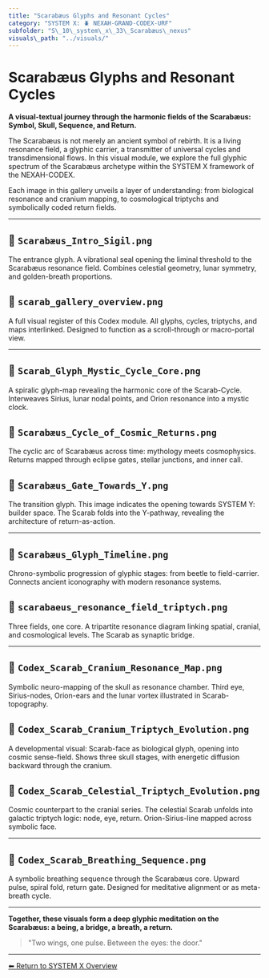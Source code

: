 ```yaml
---
title: "Scarabæus Glyphs and Resonant Cycles"
category: "SYSTEM X: 🪲 NEXAH-GRAND-CODEX-URF"
subfolder: "S\_10\_system\_x\_33\_Scarabæus\_nexus"
visuals\_path: "../visuals/"
---
```

# Scarabæus Glyphs and Resonant Cycles

**A visual-textual journey through the harmonic fields of the Scarabæus: Symbol, Skull, Sequence, and Return.**

The Scarabæus is not merely an ancient symbol of rebirth. It is a living resonance field, a glyphic carrier, a transmitter of universal cycles and transdimensional flows. In this visual module, we explore the full glyphic spectrum of the Scarabæus archetype within the SYSTEM X framework of the NEXAH-CODEX.

Each image in this gallery unveils a layer of understanding: from biological resonance and cranium mapping, to cosmological triptychs and symbolically coded return fields.

---

## 🔹 `Scarabæus_Intro_Sigil.png`

The entrance glyph. A vibrational seal opening the liminal threshold to the Scarabæus resonance field. Combines celestial geometry, lunar symmetry, and golden-breath proportions.

## 🔹 `scarab_gallery_overview.png`

A full visual register of this Codex module. All glyphs, cycles, triptychs, and maps interlinked. Designed to function as a scroll-through or macro-portal view.

---

## 🔹 `Scarab_Glyph_Mystic_Cycle_Core.png`

A spiralic glyph-map revealing the harmonic core of the Scarab-Cycle. Interweaves Sirius, lunar nodal points, and Orion resonance into a mystic clock.

## 🔹 `Scarabæus_Cycle_of_Cosmic_Returns.png`

The cyclic arc of Scarabæus across time: mythology meets cosmophysics. Returns mapped through eclipse gates, stellar junctions, and inner call.

## 🔹 `Scarabæus_Gate_Towards_Y.png`

The transition glyph. This image indicates the opening towards SYSTEM Y: builder space. The Scarab folds into the Y-pathway, revealing the architecture of return-as-action.

---

## 🔹 `Scarabæus_Glyph_Timeline.png`

Chrono-symbolic progression of glyphic stages: from beetle to field-carrier. Connects ancient iconography with modern resonance systems.

## 🔹 `scarabaeus_resonance_field_triptych.png`

Three fields, one core. A tripartite resonance diagram linking spatial, cranial, and cosmological levels. The Scarab as synaptic bridge.

---

## 🔹 `Codex_Scarab_Cranium_Resonance_Map.png`

Symbolic neuro-mapping of the skull as resonance chamber. Third eye, Sirius-nodes, Orion-ears and the lunar vortex illustrated in Scarab-topography.

## 🔹 `Codex_Scarab_Cranium_Triptych_Evolution.png`

A developmental visual: Scarab-face as biological glyph, opening into cosmic sense-field. Shows three skull stages, with energetic diffusion backward through the cranium.

## 🔹 `Codex_Scarab_Celestial_Triptych_Evolution.png`

Cosmic counterpart to the cranial series. The celestial Scarab unfolds into galactic triptych logic: node, eye, return. Orion-Sirius-line mapped across symbolic face.

---

## 🔹 `Codex_Scarab_Breathing_Sequence.png`

A symbolic breathing sequence through the Scarabæus core. Upward pulse, spiral fold, return gate. Designed for meditative alignment or as meta-breath cycle.

---

**Together, these visuals form a deep glyphic meditation on the Scarabæus: a being, a bridge, a breath, a return.**

> "Two wings, one pulse. Between the eyes: the door."

---

[⬅ Return to SYSTEM X Overview](../S_10_system_x_nex_ah_us.md)
